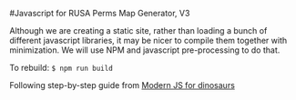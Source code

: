 #Javascript for RUSA Perms Map Generator, V3

Although we are creating a static site, rather than
loading a bunch of different javascript libraries, it
may be nicer to compile them together with minimization.
We will use NPM and javascript pre-processing to do that. 

To rebuild:  `$ npm run build`

Following step-by-step guide from 
[Modern JS for dinosaurs](https://medium.com/the-node-js-collection/modern-javascript-explained-for-dinosaurs-f695e9747b70)


